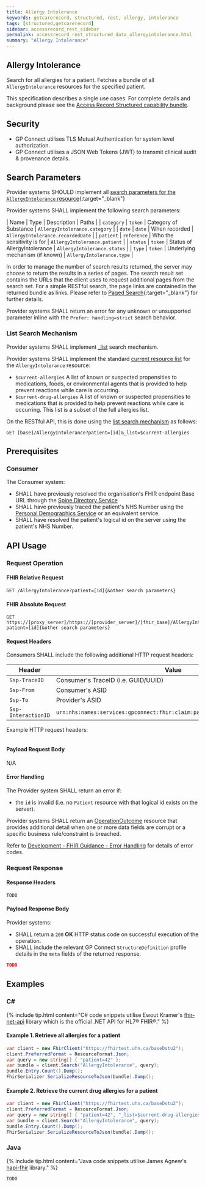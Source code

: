 ```yaml
---
title: Allergy Intolerance 
keywords: getcarerecord, structured, rest, allergy, intolerance
tags: [structured,getcarerecord]
sidebar: accessrecord_rest_sidebar
permalink: accessrecord_rest_structured_data_allergyintolerance.html
summary: "Allergy Intolerance"
---
```


## Allergy Intolerance ##

Search for all allergies for a patient. Fetches a bundle of all `AllergyIntolerance` resources for the specified patient.

This specification describes a single use cases. For complete details and background please see the [Access Record Structured capability bundle](accessrecord_rest.html).

## Security ##

- GP Connect utilises TLS Mutual Authentication for system level authorization.
- GP Connect utilises a JSON Web Tokens (JWT) to transmit clinical audit & provenance details. 

## Search Parameters ##

Provider systems SHOULD implement all [search parameters for the `AllergyIntolerance` resource](https://www.hl7.org/fhir/DSTU2/allergyintolerance.html#search){:target="_blank"}

Provider systems SHALL implement the following search parameters:

| Name | Type | Description | Paths |
| `category` | `token` | Category of Substance | `AllergyIntolerance.category` |
| `date` | `date` | When recorded | `AllergyIntolerance.recordedDate` |
| `patient` | `reference` | Who the sensitivity is for | `AllergyIntolerance.patient` |
| `status` | `token` | Status of AllergyIntolerance	| `AllergyIntolerance.status` |
| `type` | `token` | Underlying mechanism (if known) | `AllergyIntolerance.type` |

In order to manage the number of search results returned, the server may choose to return the results in a series of pages. The search result set contains the URLs that the client uses to request additional pages from the search set. For a simple RESTful search, the page links are contained in the returned bundle as links. Please refer to [Paged Search](https://www.hl7.org/fhir/DSTU2/search.html#count){:target="_blank"} for further details.

Provider systems SHALL return an error for any unknown or unsupported parameter inline with the `Prefer: handling=strict` search behavior.

### List Search Mechanism ###

Provider systems SHALL implement [_list](https://www.hl7.org/fhir/DSTU2/search.html#list) search mechanism.

Provider systems SHALL implement the standard [current resource list](https://www.hl7.org/fhir/lifecycle.html#current) for the `AllergyIntolerance` resource:

- `$current-allergies` A list of known or suspected propensities to medications, foods, or environmental agents that is provided to help prevent reactions while care is occurring.
- `$current-drug-allergies` A list of known or suspected propensities to medications that is provided to help prevent reactions while care is occurring. This list is a subset of the full allergies list.

On the RESTful API, this is done using the [list search mechanism](https://www.hl7.org/fhir/DSTU2/search.html#list) as follows:

```http
GET [base]/AllergyIntolerance?patient=[id]&_list=$current-allergies
```

## Prerequisites ##

### Consumer ###

The Consumer system:

- SHALL have previously resolved the organisation's FHIR endpoint Base URL through the [Spine Directory Service](https://nhsconnect.github.io/gpconnect/integration_spine_directory_service.html)
- SHALL have previously traced the patient's NHS Number using the [Personal Demographics Service]( https://nhsconnect.github.io/gpconnect/integration_personal_demographic_service.html) or an equivalent service.
- SHALL have resolved the patient's logical id on the server using the patient's NHS Number.

## API Usage ##

### Request Operation ###

#### FHIR Relative Request ####

```http
GET /AllergyIntolerance?patient=[id]{&other search parameters}
```

#### FHIR Absolute Request ####

```http
GET https://[proxy_server]/https://[provider_server]/[fhir_base]/AllergyIntolerance?patient=[id]{&other search parameters}
```

#### Request Headers ####

Consumers SHALL include the following additional HTTP request headers:

| Header               | Value |
|----------------------|-------|
| `Ssp-TraceID`        | Consumer's TraceID (i.e. GUID/UUID) |
| `Ssp-From`           | Consumer's ASID |
| `Ssp-To`             | Provider's ASID |
| `Ssp-InteractionID`  | `urn:nhs:names:services:gpconnect:fhir:claim:patient/AllergyIntolerance.read`|

Example HTTP request headers:

```http
```

#### Payload Request Body ####

N/A

#### Error Handling ####

The Provider system SHALL return an error if:

- the `id` is invalid (i.e. no `Patient` resource with that logical id exists on the server).

Provider systems SHALL return an [OperationOutcome](http://www.hl7.org/fhir/operationoutcome.html) resource that provides additional detail when one or more data fields are corrupt or a specific business rule/constraint is breached.

Refer to [Development - FHIR Guidance - Error Handling](development_fhir_error_handling_guidance.html) for details of error codes.

### Request Response ###

#### Response Headers ####

```http
TODO
```

#### Payload Response Body ####

Provider systems:

- SHALL return a `200` **OK** HTTP status code on successful execution of the operation.
- SHALL include the relevant GP Connect `StructureDefinition` profile details in the `meta` fields of the returned response.

```json
TODO
```

## Examples ##

### C# ###

{% include tip.html content="C# code snippets utilise Ewout Kramer's [fhir-net-api](https://github.com/ewoutkramer/fhir-net-api) library which is the official .NET API for HL7&reg; FHIR&reg;." %}

#### Example 1. Retrieve all allergies for a patient ####

```csharp
var client = new FhirClient("https://fhirtest.uhn.ca/baseDstu2");
client.PreferredFormat = ResourceFormat.Json;
var query = new string[] { "patient=42" };
var bundle = client.Search("AllergyIntolerance", query);
bundle.Entry.Count().Dump();
FhirSerializer.SerializeResourceToJson(bundle).Dump();
```

#### Example 2. Retrieve the current drug allergies for a patient ####

```csharp
var client = new FhirClient("https://fhirtest.uhn.ca/baseDstu2");
client.PreferredFormat = ResourceFormat.Json;
var query = new string[] { "patient=42", "_list=$current-drug-allergies" };
var bundle = client.Search("AllergyIntolerance", query);
bundle.Entry.Count().Dump();
FhirSerializer.SerializeResourceToJson(bundle).Dump();
```

### Java ###

{% include tip.html content="Java code snippets utilise James Agnew's [hapi-fhir](https://github.com/jamesagnew/hapi-fhir/
) library." %}

```java
TODO
```